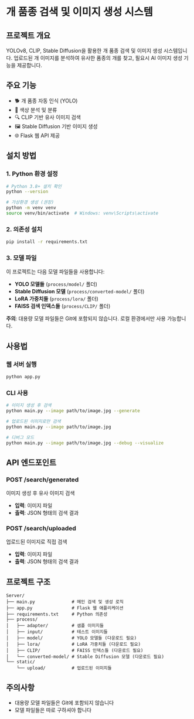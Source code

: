 # 개 품종 검색 및 이미지 생성 시스템

## 프로젝트 개요
YOLOv8, CLIP, Stable Diffusion을 활용한 개 품종 검색 및 이미지 생성 시스템입니다. 업로드된 개 이미지를 분석하여 유사한 품종의 개를 찾고, 필요시 AI 이미지 생성 기능을 제공합니다.

## 주요 기능
- 🐕 개 품종 자동 인식 (YOLO)
- 🎨 색상 분석 및 분류
- 🔍 CLIP 기반 유사 이미지 검색
- 🖼️ Stable Diffusion 기반 이미지 생성
- 🌐 Flask 웹 API 제공

## 설치 방법

### 1. Python 환경 설정
```bash
# Python 3.8+ 설치 확인
python --version

# 가상환경 생성 (권장)
python -m venv venv
source venv/bin/activate  # Windows: venv\Scripts\activate
```

### 2. 의존성 설치
```bash
pip install -r requirements.txt
```

### 3. 모델 파일
이 프로젝트는 다음 모델 파일들을 사용합니다:

- **YOLO 모델들** (`process/model/` 폴더)
- **Stable Diffusion 모델** (`process/converted-model/` 폴더)  
- **LoRA 가중치들** (`process/lora/` 폴더)
- **FAISS 검색 인덱스들** (`process/CLIP/` 폴더)

**주의**: 대용량 모델 파일들은 Git에 포함되지 않습니다. 로컬 환경에서만 사용 가능합니다.

## 사용법

### 웹 서버 실행
```bash
python app.py
```

### CLI 사용
```bash
# 이미지 생성 후 검색
python main.py --image path/to/image.jpg --generate

# 업로드된 이미지로만 검색
python main.py --image path/to/image.jpg

# 디버그 모드
python main.py --image path/to/image.jpg --debug --visualize
```

## API 엔드포인트

### POST /search/generated
이미지 생성 후 유사 이미지 검색
- **입력**: 이미지 파일
- **출력**: JSON 형태의 검색 결과

### POST /search/uploaded
업로드된 이미지로 직접 검색
- **입력**: 이미지 파일
- **출력**: JSON 형태의 검색 결과

## 프로젝트 구조
```
Server/
├── main.py              # 메인 검색 및 생성 로직
├── app.py               # Flask 웹 애플리케이션
├── requirements.txt     # Python 의존성
├── process/
│   ├── adapter/         # 샘플 이미지들
│   ├── input/           # 테스트 이미지들
│   ├── model/           # YOLO 모델들 (다운로드 필요)
│   ├── lora/            # LoRA 가중치들 (다운로드 필요)
│   ├── CLIP/            # FAISS 인덱스들 (다운로드 필요)
│   └── converted-model/ # Stable Diffusion 모델 (다운로드 필요)
└── static/
    └── upload/          # 업로드된 이미지들
```

## 주의사항
- 대용량 모델 파일들은 Git에 포함되지 않습니다
- 모델 파일들은 따로 구하셔야 합니다

